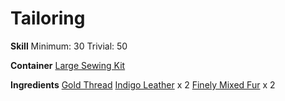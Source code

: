 <!-- TITLE: Indigo Fur Shoulderpads -->
<!-- SUBTITLE: Indigo leather with fur trim. Oh so stylish! -->

# Tailoring
**Skill**
Minimum: 30
Trivial: 50

**Container**
[Large Sewing Kit](large-sewing-kit)

**Ingredients**
[Gold Thread](gold-thread)
[Indigo Leather](indigo-leather) x 2
[Finely Mixed Fur](finely-mixed-fur) x 2